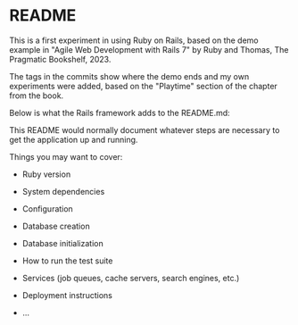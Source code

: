 # README

This is a first experiment in using Ruby on Rails, based on the demo example
in "Agile Web Development with Rails 7" by Ruby and Thomas, The Pragmatic Bookshelf, 2023.

The tags in the commits show where the demo ends and my own experiments were added,
based on the "Playtime" section of the chapter from the book.

Below is what the Rails framework adds to the README.md:


This README would normally document whatever steps are necessary to get the
application up and running.

Things you may want to cover:

* Ruby version

* System dependencies

* Configuration

* Database creation

* Database initialization

* How to run the test suite

* Services (job queues, cache servers, search engines, etc.)

* Deployment instructions

* ...
